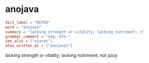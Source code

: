 # anojava

``` toml
dict_label = "NCPED"
word = "anojava"
summary = "lacking strength or vitality; lacking nutriment; n"
grammar_comment = "neg. mfn."
see_also = ["ojavat"]
also_written_as = ["anojavat"]
```

lacking strength or vitality; lacking nutriment; not juicy

